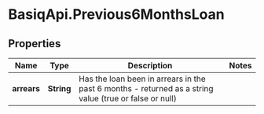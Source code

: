 # BasiqApi.Previous6MonthsLoan

## Properties
Name | Type | Description | Notes
------------ | ------------- | ------------- | -------------
**arrears** | **String** | Has the loan been in arrears in the past 6 months - returned as a string value (true or false or null) | 


